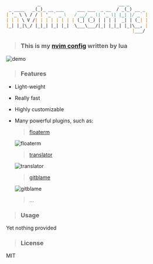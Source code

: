 ```markdown
            _                              __ _       
 _ ____   _(_)_ __ ___     ___ ___  _ __  / _(_) __ _ 
| '_ \ \ / / | '_ ` _ \   / __/ _ \| '_ \| |_| |/ _` |
| | | \ V /| | | | | | | | (_| (_) | | | |  _| | (_| |
|_| |_|\_/ |_|_| |_| |_|  \___\___/|_| |_|_| |_|\__, |
                                                |___/ 
```

> ### This is my [nvim config](https://github.com/justforbeatit/nvim-config-by-lua) written by lua

![demo](https://user-images.githubusercontent.com/95928415/155913674-26ddc0a1-baef-4797-b748-de377caedb3e.gif)

> ### Features

- Light-weight

- Really fast

- Highly customizable

- Many powerful plugins, such as:  

  > [floaterm](https://github.com/voldikss/vim-floaterm)

  ![floaterm](https://user-images.githubusercontent.com/95928415/156148946-22d5956b-5f43-4681-928b-524397363eb1.gif)


  > [translator](https://github.com/voldikss/coc-translator)

  ![translator](https://user-images.githubusercontent.com/95928415/156144927-2a9c9726-fb3d-4843-9970-ad91dbb004ce.gif)


  > [gitblame](https://github.com/f-person/git-blame.nvim)

  ![gitblame](https://user-images.githubusercontent.com/95928415/156150184-553e9434-bebb-4bfa-a8a7-3c740a99ee8c.gif)

  > ...


> ### Usage

Yet nothing provided

> ### License

MIT
